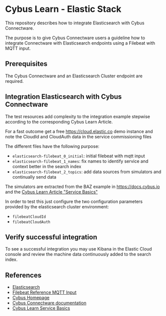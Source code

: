 # Cybus Learn - Elastic Stack

This repository describes how to integrate Elasticsearch with Cybus Connectware.

The purpose is to give Cybus Connectware users a guideline how to integrate
Connectware with Elasticsearch endpoints using a Filebeat with MQTT input.

## Prerequisites

The Cybus Connectware and an Elasticsearch Cluster endpoint are required.


## Integration Elasticsearch with Cybus Connectware

The test resources add complexity to the integration example stepwise
according to the corresponding Cybus Learn Article.

For a fast outcome get a free https://cloud.elastic.co demo instance
and note the CloudId and CloudAuth data in the service commissioning files

The different files have the following purpose:

- `elasticsearch-filebeat_0_initial`: initial filebeat with mqtt input
- `elasticsearch-filebeat_1_names`: fix names to identify service and context better in the search index
- `elasticsearch-filebeat_2_topics`: add data sources from simulators and continually send data

The simulators are extracted from the BAZ example in https://docs.cybus.io
and the [Cybus Learn Article "Service Basics"](https://learn.cybus.io/)


In order to test this just configure the two configuration parameters provided by the
elasticsearch cluster environment:

- `filebeatCloudId`
- `filebeatCloudAuth`

## Verify successful integration

To see a successful integration you may use Kibana in the Elastic Cloud console
and review the machine data continuously added to the search index.

## References

- [Elasticsearch](http://elastic.co/)
- [Filebeat Reference MQTT Input](https://www.elastic.co/guide/en/beats/filebeat/current/filebeat-input-mqtt.html)
- [Cybus Homepage](https://www.cybus.io/)
- [Cybus Connectware documentation](https://docs.cybus.io)
- [Cybus Learn Service Basics](https://learn.cybus.io/lessons/mqtt-basics/)
